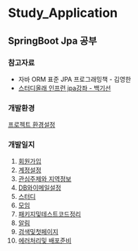 # Study_Application

## SpringBoot Jpa 공부

### 참고자료 
* 자바 ORM 표준 JPA 프로그래밍책 - 김영한
* [스터디올래 인프런 jpa강좌 - 백기선](https://www.inflearn.com/course/%EC%8A%A4%ED%94%84%EB%A7%81-JPA-%EC%9B%B9%EC%95%B1/dashboard)

### 개발환경
[프로젝트 환경설정](https://github.com/Kimginam97/Study_Application/blob/master/summary/1.%ED%9A%8C%EC%9B%90%EA%B0%80%EC%9E%85/1.1.%ED%94%84%EB%A1%9C%EC%A0%9D%ED%8A%B8%EB%A7%8C%EB%93%A4%EA%B8%B0.md)

### 개발일지
1. [회원가입](https://github.com/Kimginam97/Study_Application/tree/master/summary/1.%ED%9A%8C%EC%9B%90%EA%B0%80%EC%9E%85)
2. [계정설정](https://github.com/Kimginam97/2021_02_01_Study_Jpa_Application/tree/master/summary/2.%EA%B3%84%EC%A0%95%EC%84%A4%EC%A0%95)
3. [관심주제와 지역정보](https://github.com/Kimginam97/2021_02_01_Study_Jpa_Application/tree/master/summary/3.%EA%B4%80%EC%8B%AC%EC%A3%BC%EC%A0%9C%EC%99%80%EC%A7%80%EC%97%AD%EC%A0%95%EB%B3%B4)
4. [DB와이메일설정](https://github.com/Kimginam97/2021_02_01_Study_Jpa_Application/tree/master/summary/4.DB%EC%99%80%EC%9D%B4%EB%A9%94%EC%9D%BC%EC%84%A4%EC%A0%95)
5. [스터디](https://github.com/Kimginam97/2021_02_01_Study_Jpa_Application/tree/master/summary/5.%EC%8A%A4%ED%84%B0%EB%94%94)
6. [모임](https://github.com/Kimginam97/2021_02_01_Study_Jpa_Application/tree/master/summary/6.%EB%AA%A8%EC%9E%84)
7. [패키지및테스트코드정리](https://github.com/Kimginam97/2021_02_01_Study_Jpa_Application/tree/master/summary/7.%ED%8C%A8%ED%82%A4%EC%A7%80%EB%B0%8F%ED%85%8C%EC%8A%A4%ED%8A%B8%EC%BD%94%EB%93%9C%EC%A0%95%EB%A6%AC)
8. [알림]()
9. [검색및첫페이지]()
10. [에러처리및 배포준비]()







